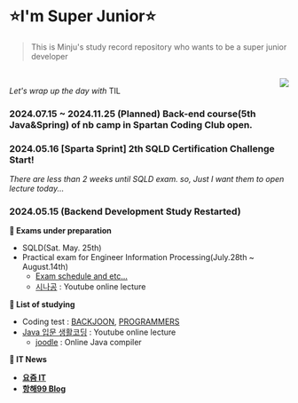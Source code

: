 # ⭐I'm Super Junior⭐
>This is Minju's study record repository who wants to be a super junior developer
</br>

<img align="right" src="https://github.com/MinjuKang727/private/blob/main/I'm%20Super%20Junior/data/schedule%20table.png" >

<i>Let's wrap up the day with</i> TIL
### 2024.07.15 ~ 2024.11.25 (Planned) Back-end course(5th Java&Spring) of nb camp in Spartan Coding Club open.
### 2024.05.16 [Sparta Sprint] 2th SQLD Certification Challenge Start!
<i> There are less than 2 weeks until SQLD exam. so, Just I want them to open lecture today...</i>
### 2024.05.15 (Backend Development Study Restarted)
<b>📌 Exams under preparation</b>
  - SQLD(Sat. May. 25th)
  - Practical exam for Engineer Information Processing(July.28th ~ August.14th)
      - <a href="https://www.q-net.or.kr/totalSearch.do?gSite=Q&searchQuery=%C1%A4%BA%B8%C3%B3%B8%AE%B1%E2%BB%E7&totalQuery=%C1%A4%BA%B8%C3%B3%B8%AE%B1%E2%BB%E7&searchMenu=exam&searchSort=weight&pageNum=1&resFlag=off&qryStr=&detailChk=off" target="_blank">Exam schedule and etc...</a>
      - <a href="https://youtube.com/playlist?list=PLpYNFXUfkvDq4aqECawuYAF2QVcm0fY8C&si=YVbutMofxJJxiQzn" target="_blank">시나공</a> : Youtube online lecture

<b>📜 List of studying</b>
  - Coding test : <a href="https://www.acmicpc.net/" target="_blank">BACKJOON</a>, <a href="https://school.programmers.co.kr/learn/challenges?order=recent&statuses=unsolved&languages=java&page=1" target="_blank">PROGRAMMERS</a>
  - <a href="https://youtube.com/playlist?list=PLuHgQVnccGMCeAy-2-llhw3nWoQKUvQck&si=YKip8o7jNvEUBHSV" target="_blank">Java 입문 생활코딩</a> : Youtube online lecture
      - <a href="https://www.jdoodle.com/" target="_blank">joodle</a> : Online Java compiler
   
<b>📰 IT News<b>
  - <a href="https://yozm.wishket.com/magazine/list/develop/" target="_blank">요즘 IT</a>
  - <a href="https://hanghae99.spartacodingclub.kr/blog" target="_blank">항해99 Blog</a>


